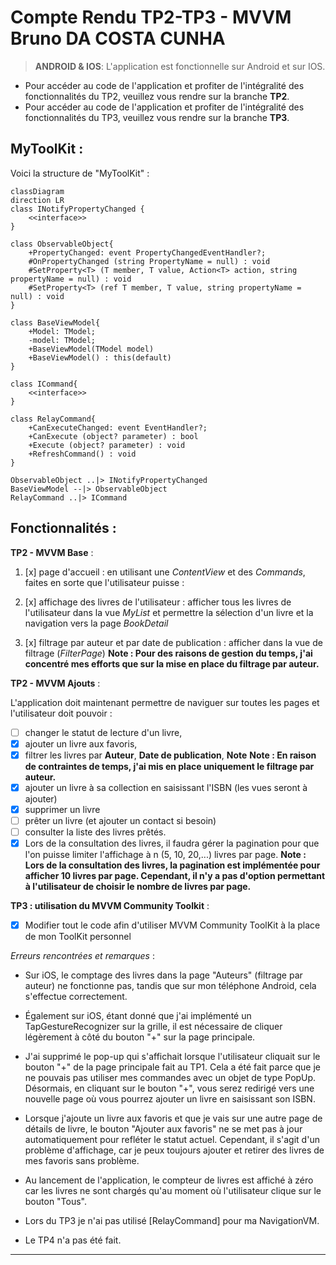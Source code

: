 # **Compte Rendu TP2-TP3 - MVVM Bruno DA COSTA CUNHA**

> **ANDROID & IOS**: L'application est fonctionnelle sur Android et sur IOS. 

- Pour accéder au code de l'application et profiter de l'intégralité des fonctionnalités du TP2, veuillez vous rendre sur la branche **TP2**.
- Pour accéder au code de l'application et profiter de l'intégralité des fonctionnalités du TP3, veuillez vous rendre sur la branche **TP3**.


## MyToolKit : 
  
Voici la structure de "MyToolKit" :

```mermaid
classDiagram
direction LR
class INotifyPropertyChanged {
    <<interface>>
}

class ObservableObject{
    +PropertyChanged: event PropertyChangedEventHandler?;
    #OnPropertyChanged (string PropertyName = null) : void
    #SetProperty<T> (T member, T value, Action<T> action, string propertyName = null) : void
    #SetProperty<T> (ref T member, T value, string propertyName = null) : void
}

class BaseViewModel{
    +Model: TModel;
    -model: TModel;
    +BaseViewModel(TModel model)
    +BaseViewModel() : this(default)
}

class ICommand{
    <<interface>>
}

class RelayCommand{
    +CanExecuteChanged: event EventHandler?;
    +CanExecute (object? parameter) : bool
    +Execute (object? parameter) : void
    +RefreshCommand() : void
} 

ObservableObject ..|> INotifyPropertyChanged
BaseViewModel --|> ObservableObject
RelayCommand ..|> ICommand
```

## Fonctionnalités :


**TP2 - MVVM Base** : 
1. [x] page d'accueil : en utilisant une _ContentView_ et des _Commands_, faites en sorte que l'utilisateur puisse :
      
2. [x] affichage des livres de l'utilisateur : afficher tous les livres de l'utilisateur dans la vue _MyList_ et permettre la sélection d'un livre et la navigation vers la page _BookDetail_
  
3. [x] filtrage par auteur et par date de publication : afficher dans la vue de filtrage (_FilterPage_)
	**Note : Pour des raisons de gestion du temps, j'ai concentré mes efforts que sur la mise en place du filtrage par auteur.**
    
  
**TP2 - MVVM Ajouts** :  

L'application doit maintenant permettre de naviguer sur toutes les pages et l'utilisateur doit pouvoir :
- [ ] changer le statut de lecture d'un livre,
- [x] ajouter un livre aux favoris,
- [x] filtrer les livres par **Auteur**, **Date de publication**, **Note**
  **Note : En raison de contraintes de temps, j'ai mis en place uniquement le filtrage par auteur.**
- [x] ajouter un livre à sa collection en saisissant l'ISBN (les vues seront à ajouter)
- [x] supprimer un livre
- [ ] prêter un livre (et ajouter un contact si besoin)
- [ ] consulter la liste des livres prêtés. 
- [x] Lors de la consultation des livres, il faudra gérer la pagination pour que l'on puisse limiter l'affichage à n (5, 10, 20,...) livres par page.
  **Note :  Lors de la consultation des livres, la pagination est implémentée pour afficher 10 livres par page. Cependant, il n'y a pas d'option permettant à l'utilisateur de choisir le nombre de livres par page.**

**TP3 : utilisation du MVVM Community Toolkit** :

- [X] Modifier tout le code afin d'utiliser MVVM Community ToolKit à la place de mon ToolKit personnel
  
_Erreurs rencontrées et remarques_ :

* Sur iOS, le comptage des livres dans la page "Auteurs" (filtrage par auteur) ne fonctionne pas, tandis que sur mon téléphone Android, cela s'effectue correctement.
* Également sur iOS, étant donné que j'ai implémenté un TapGestureRecognizer sur la grille, il est nécessaire de cliquer légèrement à côté du bouton "+" sur la page principale.

* J'ai supprimé le pop-up qui s'affichait lorsque l'utilisateur cliquait sur le bouton "+" de la page principale fait au TP1. Cela a été fait parce que je ne pouvais pas utiliser mes commandes avec un objet de type PopUp. Désormais, en cliquant sur le bouton "+", vous serez redirigé vers une nouvelle page où vous pourrez ajouter un livre en saisissant son ISBN.

* Lorsque j'ajoute un livre aux favoris et que je vais sur une autre page de détails de livre, le bouton "Ajouter aux favoris" ne se met pas à jour automatiquement pour refléter le statut actuel. Cependant, il s'agit d'un problème d'affichage, car je peux toujours ajouter et retirer des livres de mes favoris sans problème.

* Au lancement de l'application, le compteur de livres est affiché à zéro car les livres ne sont chargés qu'au moment où l'utilisateur clique sur le bouton "Tous".

* Lors du TP3 je n'ai pas utilisé [RelayCommand] pour ma NavigationVM.

* Le TP4 n'a pas été fait.
  

*******